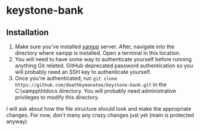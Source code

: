 # keystone-bank

## Installation 

1. Make sure you've installed [xampp](https://www.apachefriends.org/) server. 
After, navigate into the directory where xampp is installed. Open a terminal in this location. 
2. You will need to have some way to authenticate yourself before running anything Git related. GitHub deprecated password authentication
so you will probably need an SSH key to authenticate yourself. 
3. Once you're authenticated, run `git clone https://github.com/deathbymanatee/keystone-bank.git` in the C:\\xampp\htdocs directory. You will probably need 
administrative privileges to modify this directory. 

I will ask about how the file structure should look and make the appropriate changes. For now, don't many any crazy changes just yet (main is protected anyway)
